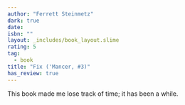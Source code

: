 ```yaml
---
author: "Ferrett Steinmetz"
dark: true
date: 
isbn: ""
layout: _includes/book_layout.slime
rating: 5
tag:
  - book
title: "Fix ('Mancer, #3)"
has_review: true
---
```


This book made me lose track of time; it has been a while.
